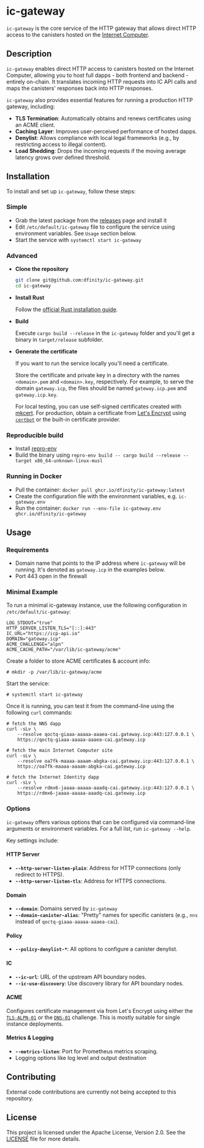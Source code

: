 # ic-gateway

`ic-gateway` is the core service of the HTTP gateway that allows direct HTTP access to the canisters hosted on the [Internet Computer](https://internetcomputer.org).

## Description

`ic-gateway` enables direct HTTP access to canisters hosted on the Internet Computer, allowing you to host full dapps - both frontend and backend - entirely on-chain. It translates incoming HTTP requests into IC API calls and maps the canisters' responses back into HTTP responses.

`ic-gateway` also provides essential features for running a production HTTP gateway, including:

- **TLS Termination**: Automatically obtains and renews certificates using an ACME client.
- **Caching Layer**: Improves user-perceived performance of hosted dapps.
- **Denylist**: Allows compliance with local legal frameworks (e.g., by restricting access to illegal content).
- **Load Shedding**: Drops the incoming requests if the moving average latency grows over defined threshold.

## Installation

To install and set up `ic-gateway`, follow these steps:

### Simple

- Grab the latest package from the [releases](https://github.com/dfinity/ic-gateway/releases) page and install it
- Edit `/etc/default/ic-gateway` file to configure the service using environment variables. See `Usage` section below.
- Start the service with `systemctl start ic-gateway`

### Advanced

- **Clone the repository**

  ```bash
  git clone git@github.com:dfinity/ic-gateway.git
  cd ic-gateway
  ```

- **Install Rust**

  Follow the [official Rust installation guide](https://www.rust-lang.org/tools/install).

- **Build**
  
  Execute `cargo build --release` in the `ic-gateway` folder and you'll get a binary in `target/release` subfolder.

- **Generate the certificate**

  If you want to run the service locally you'll need a certificate.

  Store the certificate and private key in a directory with the names `<domain>.pem` and `<domain>.key`, respectively. For example, to serve the domain `gateway.icp`, the files should be named `gateway.icp.pem` and `gateway.icp.key`.

  For local testing, you can use self-signed certificates created with [mkcert](https://github.com/FiloSottile/mkcert). For production, obtain a certificate from [Let's Encrypt](https://letsencrypt.org/) using [`certbot`](https://certbot.eff.org/) or the built-in certificate provider.

### Reproducible build

 - Install [repro-env](https://github.com/kpcyrd/repro-env)
 - Build the binary using `repro-env build -- cargo build --release --target x86_64-unknown-linux-musl`

### Running in Docker
 - Pull the container: `docker pull ghcr.io/dfinity/ic-gateway:latest`
 - Create the configuration file with the environment variables, e.g. `ic-gateway.env`
 - Run the container: `docker run --env-file ic-gateway.env ghcr.io/dfinity/ic-gateway`

## Usage

### Requirements

- Domain name that points to the IP address where `ic-gateway` will be running. It's denoted as `gateway.icp` in the examples below.
- Port 443 open in the firewall

### Minimal Example

To run a minimal ic-gateway instance, use the following configuration in `/etc/default/ic-gateway`:

```
LOG_STDOUT="true"
HTTP_SERVER_LISTEN_TLS="[::]:443"
IC_URL="https://icp-api.io"
DOMAIN="gateway.icp"
ACME_CHALLENGE="alpn"
ACME_CACHE_PATH="/var/lib/ic-gateway/acme"
```

Create a folder to store ACME certificates & account info:
```
# mkdir -p /var/lib/ic-gateway/acme
```

Start the service:
```
# systemctl start ic-gateway
```

Once it is running, you can test it from the command-line using the following `curl` commands:

```
# fetch the NNS dapp
curl -sLv \
    --resolve qoctq-giaaa-aaaaa-aaaea-cai.gateway.icp:443:127.0.0.1 \
    https://qoctq-giaaa-aaaaa-aaaea-cai.gateway.icp

# fetch the main Internet Computer site
curl -sLv \
    --resolve oa7fk-maaaa-aaaam-abgka-cai.gateway.icp:443:127.0.0.1 \
    https://oa7fk-maaaa-aaaam-abgka-cai.gateway.icp

# fetch the Internet Identity dapp
curl -sLv \
    --resolve rdmx6-jaaaa-aaaaa-aaadq-cai.gateway.icp:443:127.0.0.1 \
    https://rdmx6-jaaaa-aaaaa-aaadq-cai.gateway.icp
```

### Options

`ic-gateway` offers various options that can be configured via command-line arguments or environment variables. For a full list, run `ic-gateway --help`.

Key settings include:

#### HTTP Server

- **`--http-server-listen-plain`**: Address for HTTP connections (only redirect to HTTPS).
- **`--http-server-listen-tls`**: Address for HTTPS connections.

#### Domain

- **`--domain`**: Domains served by `ic-gateway`
- **`--domain-canister-alias`**: "Pretty" names for specific canisters (e.g., `nns` instead of `qoctq-giaaa-aaaaa-aaaea-cai`).

#### Policy

- **`--policy-denylist-*`**: All options to configure a canister denylist.

#### IC

- **`--ic-url`**: URL of the upstream API boundary nodes.
- **`--ic-use-discovery`**: Use discovery library for API boundary nodes.

#### ACME

Configures certificate management via from Let's Encrypt using either the [`TLS-ALPN-01`](https://letsencrypt.org/docs/challenge-types/#tls-alpn-01) or the [`DNS-01`](https://letsencrypt.org/docs/challenge-types/#dns-01-challenge) challenge. This is mostly suitable for single instance deployments.

#### Metrics & Logging

- **`--metrics-listen`**: Port for Prometheus metrics scraping.
- Logging options like log level and output destination

## Contributing

External code contributions are currently not being accepted to this repository.

## License

This project is licensed under the Apache License, Version 2.0. See the [LICENSE](LICENSE) file for more details.
